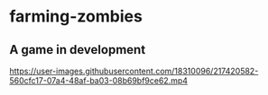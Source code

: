 # farming-zombies
## A game in development

https://user-images.githubusercontent.com/18310096/217420582-560cfc17-07a4-48af-ba03-08b69bf9ce62.mp4

